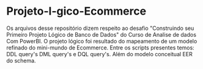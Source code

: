 # Projeto-l-gico-Ecommerce
Os arquivos desse repositório dizem respeito ao desafio "Construindo seu Primeiro Projeto Lógico de Banco de Dados" do Curso de Analise de dados Com PowerBI. O projeto lógico foi resultado do mapeamento de um modelo refinado do mini-mundo de Ecommerce. Entre os scripts presentes temos: DDL query's DML query's e DQL query's. Além do modelo conceitual EER do schema.
